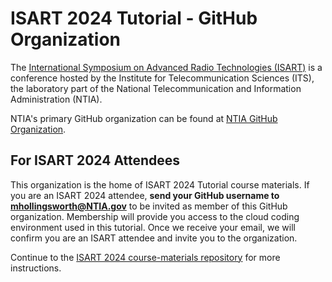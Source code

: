 # ISART 2024 Tutorial - GitHub Organization

The [International Symposium on Advanced Radio Technologies (ISART)](https://its.ntia.gov/isart/isart-home) is a conference hosted by the Institute for Telecommunication Sciences (ITS), the laboratory part of the National Telecommunication and Information Administration (NTIA). 

NTIA's primary GitHub organization can be found at [NTIA GitHub Organization](https://github.com/NTIA).

## For ISART 2024 Attendees

This organization is the home of ISART 2024 Tutorial course materials. If you are an ISART 2024 attendee, **send your GitHub username to mhollingsworth@NTIA.gov** to be invited as member of this GitHub organization. Membership will provide you access to the cloud coding environment used in this tutorial. Once we receive your email, we will confirm you are an ISART attendee and invite you to the organization.

Continue to the [ISART 2024 course-materials repository](https://github.com/ISART-2024-tutorial/course-materials) for more instructions.

